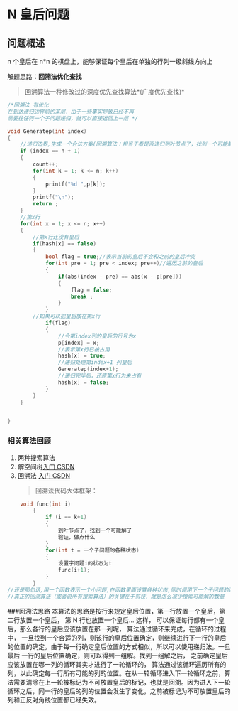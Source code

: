 ﻿# N 皇后问题

## 问题概述

n 个皇后在 n\*n 的棋盘上，能够保证每个皇后在单独的行列一级斜线方向上

解题思路：**回溯法优化查找**

> 回溯算法一种修改过的深度优先查找算法*(广度优先查找)*

```c
/*回溯法 有优化
在到达递归边界前的某层，由于一些事实导致已经不再
需要往任何一个子问题递归，就可以直接返回上一层 */

void Generatep(int index)
{
	//递归边界,生成一个合法方案(回溯算法：相当于看是否递归到叶节点了，找到一个可能解了)
	if (index == n + 1)
	{
		count++;
		for(int k = 1; k <= n; k++)
		{
			printf("%d ",p[k]);
		}
		printf("\n");
		return ;
 	}
	//第x行
	for(int x = 1; x <= n; x++)
	{
		//第x行还没有皇后
		if(hash[x] == false)
		{
			bool flag = true;//表示当前的皇后不会和之前的皇后冲突
			for(int pre = 1; pre < index; pre++)//遍历之前的皇后
			{
				if(abs(index - pre) == abs(x - p[pre]))
				{
					flag = false;
					break ;
				}
			}
		//如果可以把皇后放在第x行
			if(flag)
			{
				//令第index列的皇后的行号为x
				p[index] = x;
				//表示第x行已被占用
				hash[x] = true;
				//递归处理第index+1 列皇后
				Generatep(index+1);
  				//递归完毕后，还原第x行为未占有
				hash[x] = false;
  			}
		}	
	}


}
```

### 相关算法回顾

1. 两种搜索算法
2. 解空间树[入门 CSDN](https://blog.csdn.net/gao1440156051/article/details/41721409)
3. 回溯法 [入门 CSDN](https://blog.csdn.net/gao1440156051/article/details/41721409)
   > 回溯法代码大体框架：

```c
    void func(int i)
        {
            if (i == k+1)
            {
                到叶节点了，找到一个可能解了
                验证，做点什么
            }
            for(int t = 一个子问题的各种状态)
            {
                设置字问题i的状态为t
                func(i+1);
            }
        }
//还是那句话,用一个函数表示一个小问题,在函数里面设置各种状态,同时调用下一个子问题的函数,就递归了.
//真正的回溯算法（或者说所有搜索算法）的关键在于剪枝，就是怎么减少搜索可能解的数量
```

###回溯法思路
本算法的思路是按行来规定皇后位置，第一行放置一个皇后，第二行放置一个皇后， 第 N 行也放置一个皇后… 这样， 可以保证每行都有一个皇后，那么各行的皇后应该放置在那一列呢， 算法通过循环来完成，在循环的过程中， 一旦找到一个合适的列，则该行的皇后位置确定，则继续进行下一行的皇后的位置的确定。由于每一行确定皇后位置的方式相似，所以可以使用递归法。一旦最后 一行的皇后位置确定，则可以得到一组解。找到一组解之后， 之前确定皇后应该放置在哪一列的循环其实才进行了一轮循环的， 算法通过该循环遍历所有的列，以此确定每一行所有可能的列的位置。在从一轮循环进入下一轮循环之前，算法需要清除在上一轮被标记为不可放置皇后的标记，也就是回溯。因为进入下一轮循环之后，同一行的皇后的列的位置会发生了变化，之前被标记为不可放置皇后的列和正反对角线位置都已经失效。
